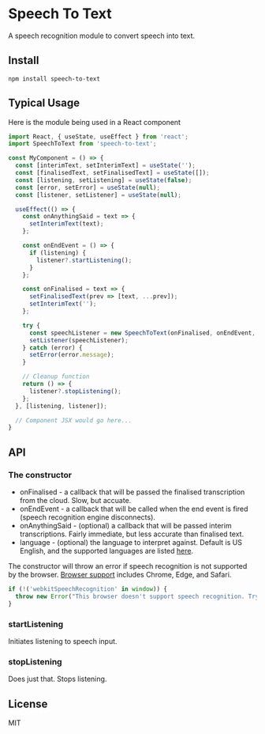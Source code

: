# Speech To Text

A speech recognition module to convert speech into text.

## Install

`npm install speech-to-text`

## Typical Usage

Here is the module being used in a React component

```javascript
import React, { useState, useEffect } from 'react';
import SpeechToText from 'speech-to-text';

const MyComponent = () => {
  const [interimText, setInterimText] = useState('');
  const [finalisedText, setFinalisedText] = useState([]);
  const [listening, setListening] = useState(false);
  const [error, setError] = useState(null);
  const [listener, setListener] = useState(null);

  useEffect(() => {
    const onAnythingSaid = text => {
      setInterimText(text);
    };

    const onEndEvent = () => {
      if (listening) {
        listener?.startListening();
      }
    };

    const onFinalised = text => {
      setFinalisedText(prev => [text, ...prev]);
      setInterimText('');
    };

    try {
      const speechListener = new SpeechToText(onFinalised, onEndEvent, onAnythingSaid);
      setListener(speechListener);
    } catch (error) {
      setError(error.message);
    }

    // Cleanup function
    return () => {
      listener?.stopListening();
    };
  }, [listening, listener]);

  // Component JSX would go here...
}
```

## API

### The constructor

- onFinalised - a callback that will be passed the finalised transcription from the cloud. Slow, but accuate.
- onEndEvent - a callback that will be called when the end event is fired (speech recognition engine disconnects).
- onAnythingSaid - (optional) a callback that will be passed interim transcriptions. Fairly immediate, but less accurate than finalised text.
- language - (optional) the language to interpret against. Default is US English, and the supported languages are listed [here](https://cloud.google.com/speech-to-text/docs/languages).

The constructor will throw an error if speech recognition is not supported by the browser. [Browser support](https://developer.mozilla.org/en-US/docs/Web/API/SpeechRecognition#Browser_compatibility) includes Chrome, Edge, and Safari.

```javascript
if (!('webkitSpeechRecognition' in window)) {
  throw new Error("This browser doesn't support speech recognition. Try Google Chrome.");
}
```

### startListening

Initiates listening to speech input.

### stopListening

Does just that. Stops listening.

## License

MIT

